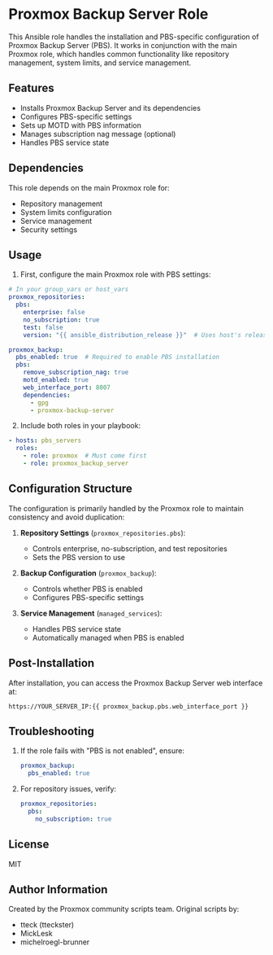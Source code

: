 # Proxmox Backup Server Role

This Ansible role handles the installation and PBS-specific configuration of Proxmox Backup Server (PBS). It works in conjunction with the main Proxmox role, which handles common functionality like repository management, system limits, and service management.

## Features

- Installs Proxmox Backup Server and its dependencies
- Configures PBS-specific settings
- Sets up MOTD with PBS information
- Manages subscription nag message (optional)
- Handles PBS service state

## Dependencies

This role depends on the main Proxmox role for:
- Repository management
- System limits configuration
- Service management
- Security settings

## Usage

1. First, configure the main Proxmox role with PBS settings:

```yaml
# In your group_vars or host_vars
proxmox_repositories:
  pbs:
    enterprise: false
    no_subscription: true
    test: false
    version: "{{ ansible_distribution_release }}"  # Uses host's release version

proxmox_backup:
  pbs_enabled: true  # Required to enable PBS installation
  pbs:
    remove_subscription_nag: true
    motd_enabled: true
    web_interface_port: 8007
    dependencies:
      - gpg
      - proxmox-backup-server
```

2. Include both roles in your playbook:

```yaml
- hosts: pbs_servers
  roles:
    - role: proxmox  # Must come first
    - role: proxmox_backup_server
```

## Configuration Structure

The configuration is primarily handled by the Proxmox role to maintain consistency and avoid duplication:

1. **Repository Settings** (`proxmox_repositories.pbs`):
   - Controls enterprise, no-subscription, and test repositories
   - Sets the PBS version to use

2. **Backup Configuration** (`proxmox_backup`):
   - Controls whether PBS is enabled
   - Configures PBS-specific settings

3. **Service Management** (`managed_services`):
   - Handles PBS service state
   - Automatically managed when PBS is enabled

## Post-Installation

After installation, you can access the Proxmox Backup Server web interface at:
```
https://YOUR_SERVER_IP:{{ proxmox_backup.pbs.web_interface_port }}
```

## Troubleshooting

1. If the role fails with "PBS is not enabled", ensure:
   ```yaml
   proxmox_backup:
     pbs_enabled: true
   ```

2. For repository issues, verify:
   ```yaml
   proxmox_repositories:
     pbs:
       no_subscription: true
   ```

## License

MIT

## Author Information

Created by the Proxmox community scripts team.
Original scripts by:
- tteck (tteckster)
- MickLesk
- michelroegl-brunner 
